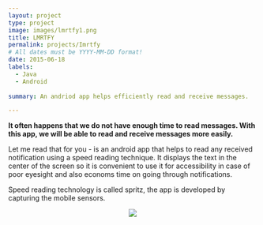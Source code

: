 ```yaml
---
layout: project
type: project
image: images/lmrtfy1.png
title: LMRTFY
permalink: projects/Imrtfy
# All dates must be YYYY-MM-DD format!
date: 2015-06-18
labels:
  - Java
  - Android
  
summary: An andriod app helps efficiently read and receive messages.

---
```

**It often happens that we do not have enough time to read messages. With this app, we will be able to read and receive messages more easily.**
  
Let me read that for you - is an android app that helps to read any received notification using a speed reading technique.
It displays the text in the center of the screen so it is convenient to use it for accessibility in case of poor eyesight and also economs time on going through notifications.

Speed reading technology is called spritz, the app is developed by capturing the mobile sensors.


<p align="center">
  

<img src="https://li-jj.github.io/images/LMRTFY.gif">
</p>

